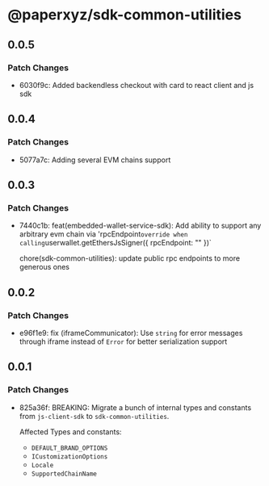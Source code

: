 # @paperxyz/sdk-common-utilities

## 0.0.5

### Patch Changes

- 6030f9c: Added backendless checkout with card to react client and js sdk

## 0.0.4

### Patch Changes

- 5077a7c: Adding several EVM chains support

## 0.0.3

### Patch Changes

- 7440c1b: feat(embedded-wallet-service-sdk): Add ability to support any arbitrary evm chain via 'rpcEndpoint`override when calling`userwallet.getEthersJsSigner({ rpcEndpoint: "" })`

  chore(sdk-common-utilities): update public rpc endpoints to more generous ones

## 0.0.2

### Patch Changes

- e96f1e9: fix (iframeCommunicator): Use `string` for error messages through iframe instead of `Error` for better serialization support

## 0.0.1

### Patch Changes

- 825a36f: BREAKING: Migrate a bunch of internal types and constants from `js-client-sdk` to `sdk-common-utilities`.

  Affected Types and constants:

  - `DEFAULT_BRAND_OPTIONS`
  - `ICustomizationOptions`
  - `Locale`
  - `SupportedChainName`

